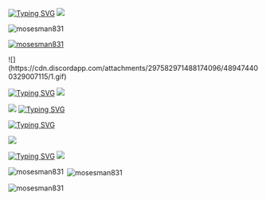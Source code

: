 [![Typing SVG](https://readme-typing-svg.demolab.com?font=Unbounded&duration=2000&pause=2000&color=20C20E&center=true&multiline=true&width=520&height=60&lines=Hi!+I'm+Moses;A+cybersecurity+developer+from+Hong+Kong)](https://git.io/typing-svg)
![](https://cdn.discordapp.com/attachments/297582971488174096/489474400329007115/1.gif)
<p align="left"> <img src="https://komarev.com/ghpvc/?username=mosesman831&label=Profile%20views&color=0e75b6&style=flat" alt="mosesman831" /> </p>

<p align="left"> <a href="https://github.com/ryo-ma/github-profile-trophy"><img src="https://github-profile-trophy.vercel.app/?username=mosesman831" alt="mosesman831" /></a> </p>
![](https://cdn.discordapp.com/attachments/297582971488174096/489474400329007115/1.gif)

[![Typing SVG](https://readme-typing-svg.demolab.com?font=Roboto&duration=4000&pause=1000&color=20C20E&center=true&multiline=true&width=435&lines=Currently+working+on+ByteX+Antivirus)](https://git.io/typing-svg)
![](https://cdn.discordapp.com/attachments/297582971488174096/489474400329007115/1.gif)

![](https://cdn.discordapp.com/attachments/297582971488174096/489474400329007115/1.gif)
[![Typing SVG](https://readme-typing-svg.demolab.com?font=Roboto&duration=2000&pause=5000&color=20C20E&center=true&width=435&lines=Languages%3A)](https://git.io/typing-svg)

[![Typing SVG](https://readme-typing-svg.demolab.com?font=Roboto&duration=500&pause=100&color=20C20E&center=true&width=435&lines=HTML;CSS;JavaScript;Python;TypeScript;C%23;VB.net;Java)](https://git.io/typing-svg)

![](https://cdn.discordapp.com/attachments/297582971488174096/489474400329007115/1.gif)

[![Typing SVG](https://readme-typing-svg.demolab.com?font=Roboto&duration=2000&pause=1000&color=20C20E&center=true&width=435&lines=Skills%3A;Full+Stack+Developer;Backend;Frontend)](https://git.io/typing-svg)
![](https://cdn.discordapp.com/attachments/297582971488174096/489474400329007115/1.gif)
<p><img align="left" src="https://github-readme-stats.vercel.app/api/top-langs?username=mosesman831&show_icons=true&locale=en&layout=compact" alt="mosesman831" /></p>

<p>&nbsp;<img align="center" src="https://github-readme-stats.vercel.app/api?username=mosesman831&show_icons=true&locale=en" alt="mosesman831" /></p>

<p><img align="center" src="https://github-readme-streak-stats.herokuapp.com/?user=mosesman831&" alt="mosesman831" /></p>
